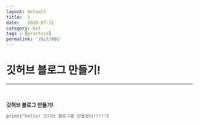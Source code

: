 ```yaml
---
layout: default
title:  1
date:   2020-07-31
category: Git
tags : [practice]
permalink: '/Git/001'
---
```


# 깃허브 블로그 만들기!
* * * 
<br>

**깃허브 블로그 만들기!**

~~~python
print("hello! 드디어 블로그를 만들었다!!!!")
~~~